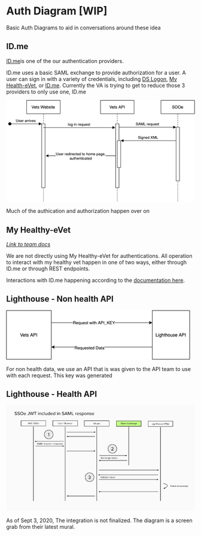 # Auth Diagram [WIP]

Basic Auth Diagrams to aid in conversations around these idea



## ID.me 
[ID.me](https://github.com/department-of-veterans-affairs/devops/blob/master/docs/External%20Service%20Integrations/ID.me.md)is one of the our authentication providers. 

ID.me uses a basic SAML exchange to provide authorization for a user. A user can sign in with a variety of credentials, including [DS Logon](), [My Health-eVet](), or [ID.me](). Currently the VA is trying to get to reduce those 3 providers to only use one, ID.me

![diagram of SAML](id.png)


Much of the authication and authorization happen over on

## My Healthy-eVet

*[Link to team docs](https://github.com/department-of-veterans-affairs/devops/blob/master/docs/External%20Service%20Integrations/My%20Healthe%20Vet.md)*

We are not directly using My Healthy-eVet for authentications. All operation to interact with my healthy vet happen in one of two ways, either through ID.me or through REST endpoints. 

Interactions with ID.me happening according to the [documentation here](https://github.com/department-of-veterans-affairs/va.gov-team/blob/master/products/identity-personalization/login/reference-documents/login/fe-login-and-logout.md).


## Lighthouse - Non health API

![Diagram for non-health data](Lighthouse.NonHealthApi.png)

For non health data, we use an API that is was given to the API team to use with each request. This key was generated 

## Lighthouse - Health API 

![WIP drigram from light house team ](lighthouse.health.api.v0.png)

As of Sept 3, 2020, The integration is not finalized. The diagram is a screen grab from their latest mural.